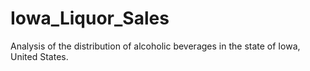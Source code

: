 # Iowa_Liquor_Sales
Analysis of the distribution of alcoholic beverages in the state of Iowa, United States.
